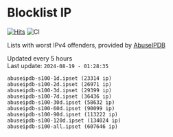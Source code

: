 # Blocklist IP

[![Hits](https://hits.seeyoufarm.com/api/count/incr/badge.svg?url=https%3A%2F%2Fgithub.com%2Fborestad%2Fblocklist-ip%2F&count_bg=%2379C83D&title_bg=%23555555&icon=&icon_color=%23E7E7E7&title=hits&edge_flat=false)](https://hits.seeyoufarm.com)  ![CI](https://img.shields.io/github/workflow/status/borestad/blocklist-ip/CI?style=flat-square)

Lists with worst IPv4 offenders, provided by [AbuseIPDB](https://www.abuseipdb.com/)

<!-- FOOTER-PLACEHOLDER -->
Updated every 5 hours<br>
Last update: `2024-08-19 - 01:28:35`
```
abuseipdb-s100-1d.ipset (23314 ip)
abuseipdb-s100-2d.ipset (26971 ip)
abuseipdb-s100-3d.ipset (29399 ip)
abuseipdb-s100-7d.ipset (36436 ip)
abuseipdb-s100-30d.ipset (58632 ip)
abuseipdb-s100-60d.ipset (90099 ip)
abuseipdb-s100-90d.ipset (113222 ip)
abuseipdb-s100-120d.ipset (134024 ip)
abuseipdb-s100-all.ipset (607646 ip)
```
